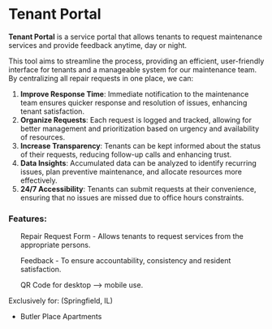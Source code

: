 # Tenant Portal
<b>Tenant Portal</b> is a service portal that allows tenants to request maintenance services and provide feedback anytime, day or night.


This tool aims to streamline the process, providing an efficient, user-friendly interface for tenants and a manageable system for our maintenance team. By centralizing all repair requests in one place, we can:

1. **Improve Response Time**: Immediate notification to the maintenance team ensures quicker response and resolution of issues, enhancing tenant satisfaction.
2. **Organize Requests**: Each request is logged and tracked, allowing for better management and prioritization based on urgency and availability of resources.
3. **Increase Transparency**: Tenants can be kept informed about the status of their requests, reducing follow-up calls and enhancing trust.
4. **Data Insights**: Accumulated data can be analyzed to identify recurring issues, plan preventive maintenance, and allocate resources more effectively.
5. **24/7 Accessibility**: Tenants can submit requests at their convenience, ensuring that no issues are missed due to office hours constraints.

<h3>Features:</h3>
<ul>Repair Request Form - Allows tenants to request services from the appropriate persons.</ul>
<ul>Feedback - To ensure accountability, consistency and resident satisfaction.</ul>
<ul>QR Code for desktop --> mobile use.  </ul>


Exclusively for:
(Springfield, IL)

- Butler Place Apartments
